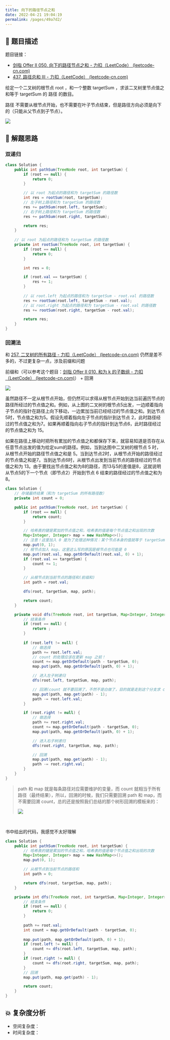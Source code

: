 ```yaml
---
title: 向下的路径节点之和
date: 2022-04-21 19:04:19
permalink: /pages/49a7d2/
---
```

## 📃 题目描述

题目链接：

- [剑指 Offer II 050. 向下的路径节点之和 - 力扣（LeetCode） (leetcode-cn.com)](https://leetcode-cn.com/problems/6eUYwP/)
- [437. 路径总和 III - 力扣（LeetCode） (leetcode-cn.com)](https://leetcode-cn.com/problems/path-sum-iii/)

给定一个二叉树的根节点 root ，和一个整数 targetSum ，求该二叉树里节点值之和等于 targetSum 的 路径 的数目。

路径 不需要从根节点开始，也不需要在叶子节点结束，但是路径方向必须是向下的（只能从父节点到子节点）。

![](https://cs-wiki.oss-cn-shanghai.aliyuncs.com/img/20220421190456.png)

## 🔔 解题思路

### 双递归

```java
class Solution {
    public int pathSum(TreeNode root, int targetSum) {
        if (root == null) {
            return 0;
        }

        // 以 root 为起点的路径和为 targetSum 的路径数
        int res = rootSum(root, targetSum);
        // 左子树上路径和为 targetSum 的路径数
        res += pathSum(root.left, targetSum);
        // 右子树上路径和为 targetSum 的路径数
        res += pathSum(root.right, targetSum);

        return res;
    }
	
    // 以 root 为起点的路径和为 targetSum 的路径数
    private int rootSum(TreeNode root, int targetSum) {
        if (root == null) {
            return 0;
        }

        int res = 0;

        if (root.val == targetSum) {
            res += 1;
        }
		
        // 以 root.left 为起点的路径和为 targetSum - root.val 的路径数
        res += rootSum(root.left, targetSum - root.val);
        // 以 root.right 为起点的路径和为 targetSum - root.val 的路径数
        res += rootSum(root.right, targetSum - root.val);

        return res;
    }
}
```

### 回溯法

和 [257. 二叉树的所有路径 - 力扣（LeetCode） (leetcode-cn.com)](https://leetcode-cn.com/problems/binary-tree-paths/) 仍然是差不多的，不过更复杂一点，涉及前缀和问题

前缀和（可以参考这个题目：[剑指 Offer II 010. 和为 k 的子数组 - 力扣（LeetCode） (leetcode-cn.com)](https://leetcode-cn.com/problems/QTMn0o/)） + 回溯

![](https://cs-wiki.oss-cn-shanghai.aliyuncs.com/img/20220422145451.png)

虽然路径不一定从根节点开始，但仍然可以求得从根节点开始到达当前遍历节点的路径所经过的节点值之和。例如，从上图的二叉树的根节点5出发，一边顺着指向子节点的指针在路径上向下移动，一边累加当前已经经过的节点值之和。到达节点5时，节点值之和为5。假设先顺着指向左子节点的指针到达节点 2，此时路径经过的节点值之和为7。如果再顺着指向右子节点的指针到达节点6，此时路径经过的节点值之和为 15。

如果在路径上移动时把所有累加的节点值之和都保存下来，就容易知道是否存在从任意节点出发的值为给定sum的路径。例如，当到达图中二叉树的根节点 5 时，从根节点开始的路径节点值之和是 5。当到达节点2时，从根节点开始的路径经过的节点值之和是7。当到达节点6时，从根节点出发到当前节点的路径经过的节点值之和为 13。由于要找出节点值之和为8的路径，而13与5的差值是8，这就说明从节点5的下一个节点（即节点2）开始到节点 6 结束的路径经过的节点值之和为 8。

```java
class Solution {
    // 存储最终结果（和为 targetSum 的所有路径数）
    private int count = 0;

    public int pathSum(TreeNode root, int targetSum) {
        if (root == null) {
            return count;
        }

        // 哈希表的键是累加的节点值之和，哈希表的值是每个节点值之和出现的次数
        Map<Integer, Integer> map = new HashMap<>();
        // 注意！这里加入 0 是为了处理这种情况：某个节点本身的值就等于 targetSum
        map.put(0, 1);
        // 根节点加入 map，这里这么写的原因是根节点也可能是 0
        map.put(root.val, map.getOrDefault(root.val, 0) + 1);
        if (root.val == targetSum) {
            count += 1;
        }

        // 从根节点到当前节点的路径和(前缀和)
        int path = root.val;

        dfs(root, targetSum, map, path);

        return count;
    }

    private void dfs(TreeNode root, int targetSum, Map<Integer, Integer> map, int path) {
        // 结束条件
        if (root == null) {
            return ;
        }
        
        if (root.left != null) {
            // 做选择
            path += root.left.val;
            // count 的处理应该在更新 map 之前！
            count += map.getOrDefault(path - targetSum, 0);
            map.put(path, map.getOrDefault(path, 0) + 1);

            // 进入左子树递归
            dfs(root.left, targetSum, map, path);

            // 回溯(count 就不要回溯了，不然不是白做了，目的就是走到这个分支求 count 的)
            map.put(path, map.get(path) - 1);
            path -= root.left.val;
        }

        if (root.right != null) {
            // 做选择
            path += root.right.val;
            count += map.getOrDefault(path - targetSum, 0);
            map.put(path, map.getOrDefault(path, 0) + 1);

            // 进入右子树递归
            dfs(root.right, targetSum, map, path);

            // 回溯
            map.put(path, map.get(path) - 1);
            path -= root.right.val;
        }
    }
}
```

> path 和 map 就是每条路径对应需要维护的变量，而 count 就相当于所有路径（最终结果），所以，回溯的时候，我们只需要回溯 path 和 map，而不需要回溯 count，总的还是按照我们总结的那个树形回溯的模板来的：
>
> ![](https://cs-wiki.oss-cn-shanghai.aliyuncs.com/img/20220422160647.png)

<br>

书中给出的代码，我感觉不太好理解


```java
class Solution {
    public int pathSum(TreeNode root, int targetSum) {
        // 哈希表的键是累加的节点值之和，哈希表的值是每个节点值之和出现的次数
        Map<Integer, Integer> map = new HashMap<>();
        map.put(0, 1);

        // 从根节点到当前节点的路径和
        int path = 0;

        return dfs(root, targetSum, map, path);
    }

    private int dfs(TreeNode root, int targetSum, Map<Integer, Integer> map, int path) {
        // 结束条件
        if (root == null) {
            return 0;
        }
        
        path += root.val;
        int count = map.getOrDefault(path - targetSum, 0);
        
        map.put(path, map.getOrDefault(path, 0) + 1);
        if (root.left != null) {
            count += dfs(root.left, targetSum, map, path);
        }
        if (root.right != null) {
            count += dfs(root.right, targetSum, map, path);
        }
        // 回溯
        map.put(path, map.get(path) - 1);

        return count;
    }
}
```



## 💥 复杂度分析

- 空间复杂度：
- 时间复杂度：

